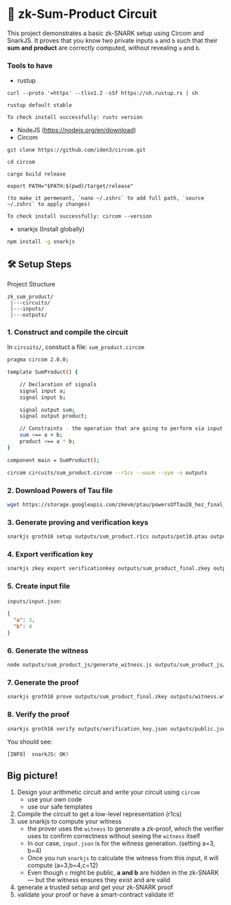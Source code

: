 # 🧮 zk-Sum-Product Circuit

This project demonstrates a basic zk-SNARK setup using Circom and SnarkJS. It proves that you know two private inputs `a` and `b` such that their **sum and product** are correctly computed, without revealing `a` and `b`.

### Tools to have
- rustup 

```
curl --proto '=https' --tlsv1.2 -sSf https://sh.rustup.rs | sh

rustup default stable

To check install successfully: rustc version
```

- NodeJS (https://nodejs.org/en/download)
- Circom

```
git clone https://github.com/iden3/circom.git

cd circom

cargo build release

export PATH="$PATH:$(pwd)/target/release"

(to make it permenant, `nano ~/.zshrc` to add full path, `source ~/.zshrc` to apply changes)

To check install successfully: circom --version
```

- snarkjs (Install globally)
```bash
npm install -g snarkjs
```

## 🛠️ Setup Steps

Project Structure

```
zk_sum_product/
 |---circuits/
 |---inputs/
 |---outputs/

```

### 1. Construct and compile the circuit

In `circuits/`, constuct a file: `sum_product.circom`

```bash
pragma circom 2.0.0;

template SumProduct() {

    // Declaration of signals
    signal input a;
    signal input b;

    signal output sum;
    signal output product;

    // Constraints - the operation that are going to perform via input (+/x)
    sum <== a + b;
    product <== a * b;
}

component main = SumProduct();
```

```bash
circom circuits/sum_product.circom --r1cs --wasm --sym -o outputs
```

### 2. Download Powers of Tau file

```bash
wget https://storage.googleapis.com/zkevm/ptau/powersOfTau28_hez_final_10.ptau -O outputs/pot10.ptau
```

### 3. Generate proving and verification keys

```bash
snarkjs groth16 setup outputs/sum_product.r1cs outputs/pot10.ptau outputs/sum_product_final.zkey
```

### 4. Export verification key

```bash
snarkjs zkey export verificationkey outputs/sum_product_final.zkey outputs/verification_key.json
```

### 5. Create input file

`inputs/input.json`:

```json
{
  "a": 3,
  "b": 4
}
```

### 6. Generate the witness

```bash
node outputs/sum_product_js/generate_witness.js outputs/sum_product_js/sum_product.wasm inputs/input.json outputs/witness.wtns
```

### 7. Generate the proof

```bash
snarkjs groth16 prove outputs/sum_product_final.zkey outputs/witness.wtns outputs/proof.json outputs/public.json
```

### 8. Verify the proof

```bash
snarkjs groth16 verify outputs/verification_key.json outputs/public.json outputs/proof.json
```

You should see:

```
[INFO]  snarkJS: OK!
```

## Big picture!
1. Design your arithmetic circuit and write your circuit using `circom`
   - use your own code 
   - use our safe templates
2. Compile the circuit to get a low-level representation (r1cs)
3. use snarkjs to compute your witness
   - the prover uses the `witness` to generate a zk-proof, which the verifier uses to confirm correctness without seeing the `witness` itself
   - In our case, `input.json` is for the witness generation. (setting a=3, b=4)
   - Once you run `snarkjs` to calculate the witness from this input, it will compute (a=3,b=4,c=12)
   - Even though `c` might be public, **a and b** are hidden in the zk-SNARK — but the witness ensures they exist and are valid
4. generate a trusted setup and get your zk-SNARK proof
5. validate your proof or have a smart-contract validate it!